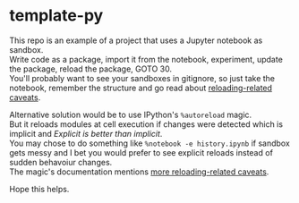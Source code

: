 # template-py

This repo is an example of a project that uses a Jupyter notebook as sandbox.  
Write code as a package, import it from the notebook, experiment, update the package, reload the package, GOTO 30.  
You'll probably want to see your sandboxes in gitignore, so just take the notebook, remember the structure and go read about [reloading-related caveats].

Alternative solution would be to use IPython's `%autoreload` magic.  
But it reloads modules at cell execution if changes were detected which is implicit and *Explicit is better than implicit*.  
You may chose to do something like `%notebook -e history.ipynb` if sandbox gets messy and I bet you would prefer to see explicit reloads instead of sudden behavoiur changes.  
The magic's documentation mentions [more reloading-related caveats].

Hope this helps.

[reloading-related caveats]: https://docs.python.org/3/library/importlib.html#importlib.reload
[more reloading-related caveats]: https://ipython.readthedocs.io/en/stable/config/extensions/autoreload.html#caveats
